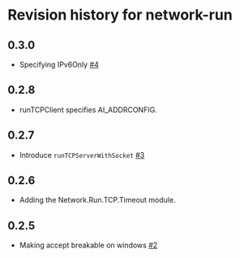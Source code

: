 # Revision history for network-run

## 0.3.0

* Specifying IPv6Only
  [#4](https://github.com/kazu-yamamoto/network-run/pull/4)

## 0.2.8

* runTCPClient specifies AI_ADDRCONFIG.

## 0.2.7

* Introduce `runTCPServerWithSocket`
  [#3](https://github.com/kazu-yamamoto/network-run/pull/3)

## 0.2.6

* Adding the Network.Run.TCP.Timeout module.

## 0.2.5

* Making accept breakable on windows
  [#2](https://github.com/kazu-yamamoto/network-run/pull/2)
